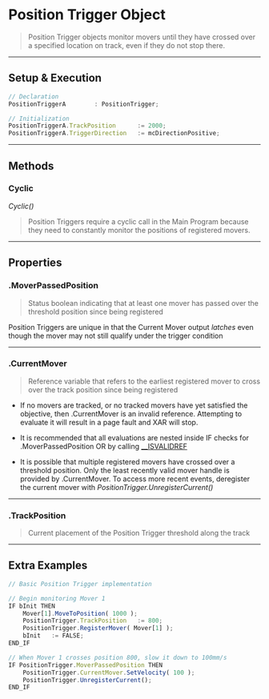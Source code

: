 
# Position Trigger Object

> Position Trigger objects monitor movers until they have crossed over a specified location on track, even if they do not stop there.

---

## Setup & Execution

```javascript
// Declaration
PositionTriggerA		: PositionTrigger;
```

```javascript
// Initialization
PositionTriggerA.TrackPosition		:= 2000;
PositionTriggerA.TriggerDirection	:= mcDirectionPositive;
```

---

## Methods

### Cyclic

*Cyclic()*

> Position Triggers require a cyclic call in the Main Program because they need to constantly monitor the positions of registered movers.

---

## Properties

### .MoverPassedPosition

> Status boolean indicating that at least one mover has passed over the threshold position since being registered

Position Triggers are unique in that the Current Mover output *latches* even though the mover may not still qualify under the trigger condition

---

### .CurrentMover

> Reference variable that refers to the earliest registered mover to cross over the track position since being registered

- If no movers are tracked, or no tracked movers have yet satisfied the objective, then .CurrentMover is an invalid reference. Attempting to evaluate it will result in a page fault and XAR will stop.

- It is recommended that all evaluations are nested inside IF checks for .MoverPassedPosition OR by calling [__ISVALIDREF](https://infosys.beckhoff.com/english.php?content=../content/1033/tc3_plc_intro/2529165707.html&id=)

- It is possible that multiple registered movers have crossed over a threshold position. Only the least recently valid mover handle is provided by .CurrentMover. To access more recent events, deregister the current mover with *PositionTrigger.UnregisterCurrent()*

---

### .TrackPosition

> Current placement of the Position Trigger threshold along the track

---

## Extra Examples

```javascript
// Basic Position Trigger implementation

// Begin monitoring Mover 1
IF bInit THEN
	Mover[1].MoveToPosition( 1000 );
	PositionTrigger.TrackPosition	:= 800;
	PositionTrigger.RegisterMover( Mover[1] );
	bInit	:= FALSE;
END_IF

// When Mover 1 crosses position 800, slow it down to 100mm/s
IF PositionTrigger.MoverPassedPosition THEN
	PositionTrigger.CurrentMover.SetVelocity( 100 );
	PositionTrigger.UnregisterCurrent();
END_IF

```
